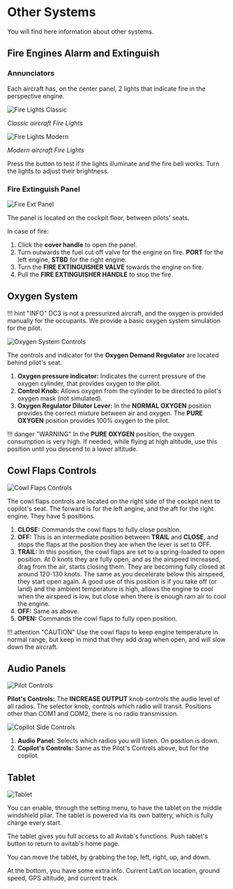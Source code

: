 # Other Systems
You will find here information about other systems.

## Fire Engines Alarm and Extinguish

### Annunciators
Each aircraft has, on the center panel, 2 lights that indicate fire in the perspective engine.

![Fire Lights Classic](fire_lights_classic.jpg)

*Classic aircraft Fire Lights*

![Fire Lights Modern](fire_lights_modern.jpg)

*Modern aircraft Fire Lights*

Press the button to test if the lights illuminate and the fire bell works. Turn the lights to adjust their brightness.


### Fire Extinguish Panel
![Fire Ext Panel](fire_ext.jpg)

The panel is located on the cockpit floor, between pilots' seats.

In case of fire:

1. Click the **cover handle** to open the panel.
2. Turn outwards the fuel cut off valve for the engine on fire. **PORT** for the left engine, **STBD** for the right engine.
3. Turn the **FIRE EXTINGUISHER VALVE** towards the engine on fire.
4. Pull the **FIRE EXTINGUISHER HANDLE** to stop the fire.


## Oxygen System

!!! hint "INFO"
    DC3 is not a pressurized aircraft, and the oxygen is provided manually for the occupants. 
    We provide a basic oxygen system simulation for the pilot.

![Oxygen System Controls](oxygen_controls.jpg)

The controls and indicator for the **Oxygen Demand Regulator** are located behind pilot's seat.

1. **Oxygen pressure indicator:** Indicates the current pressure of the oxygen cylinder, that provides oxygen to the pilot.
2. **Control Knob:** Allows oxygen from the cylinder to be directed to pilot's oxygen mask (not simulated).
3. **Oxygen Regulator Diluter Lever:** In the **NORMAL OXYGEN** position provides the correct mixture between air and oxygen. 
The **PURE OXYGEN** position provides 100% oxygen to the pilot.

!!! danger "WARNING"
    In the **PURE OXYGEN** position, the oxygen consumption is very high. If needed, while flying at high altitude, use this position until you descend to a lower altitude.


## Cowl Flaps Controls
![Cowl Flaps Controls](cowl_controls.jpg)

The cowl flaps controls are located on the right side of the cockpit next to copilot's seat. The forward is for the left angine, and the aft for the right engine.
They have 5 positions.

1. **CLOSE:** Commands the cowl flaps to fully close position.
2. **OFF:** This is an intermediate position between **TRAIL** and **CLOSE**, and stops the flaps at the position they are when the lever is set to OFF.
3. **TRAIL:** In this position, the cowl flaps are set to a spring-loaded to open position. At 0 knots they are fully open, and as the airspeed increased, drag from the air, starts closing them.
They are becoming fully closed at around 120-130 knots. The same as you decelerate below this airspeed, they start open again.
A good use of this position is if you take off (or land) and the ambient temperature is high, allows the engine to cool when the airspeed is low, but close when there is enough ram air to cool the engine.
4. **OFF:** Same as above.
5. **OPEN:** Commands the cowl flaps to fully open position.

!!! attention "CAUTION"
    Use the cowl flaps to keep engine temperature in normal range, but keep in mind that they add drag when open, and will slow down the aircraft.


## Audio Panels
![Pilot Controls](plt_audio_controls.jpg)

**Pilot's Controls:** The **INCREASE OUTPUT** knob controls the audio level of all radios. The selector knob, controls which radio will transit. Positions other than COM1 and COM2, there is no radio transmission.

![Copilot Side Controls](cplt_audio_controls.jpg)

1. **Audio Panel:** Selects which radios you will listen. On position is down.
2. **Copilot's Controls:** Same as the Pilot's Controls above, but for the copilot.

## Tablet
![Tablet](avitab.jpg)

You can enable, through the setting menu, to have the tablet on the middle windshield pilar. The tablet is powered via its own battery, which is fully charge every start.

The tablet gives you full access to all Avitab's functions. Push tablet's button to return to avitab's home page.

You can move the tablet, by grabbing the top, left, right, up, and down.

At the bottom, you have some extra info. Current Lat/Lon location, ground speed, GPS altitude, and current track.